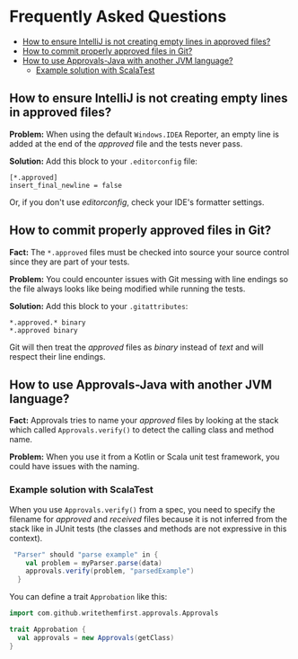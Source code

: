 # Frequently Asked Questions

<!-- START doctoc generated TOC please keep comment here to allow auto update -->
<!-- DON'T EDIT THIS SECTION, INSTEAD RE-RUN doctoc TO UPDATE -->


- [How to ensure IntelliJ is not creating empty lines in approved files?](#how-to-ensure-intellij-is-not-creating-empty-lines-in-approved-files)
- [How to commit properly approved files in Git?](#how-to-commit-properly-approved-files-in-git)
- [How to use Approvals-Java with another JVM language?](#how-to-use-approvals-java-with-another-jvm-language)
  - [Example solution with ScalaTest](#example-solution-with-scalatest)

<!-- END doctoc generated TOC please keep comment here to allow auto update -->

## How to ensure IntelliJ is not creating empty lines in approved files? 

**Problem:** When using the default `Windows.IDEA` Reporter, an empty line is added at the end of the *approved* file and the tests never pass.

**Solution:** Add this block to your `.editorconfig` file: 

```
[*.approved]
insert_final_newline = false
```

Or, if you don't use *editorconfig*, check your IDE's formatter settings.

## How to commit properly approved files in Git? 

**Fact:** The `*.approved` files must be checked into source your source control since they are part of your tests. 

**Problem:** You could encounter issues with Git messing with line endings so the file always looks like being modified while running the tests.

**Solution:** Add this block to your `.gitattributes`:

```
*.approved.* binary
*.approved binary
```

Git will then treat the *approved* files as *binary* instead of *text* and will respect their line endings.

## How to use Approvals-Java with another JVM language? 

**Fact:** Approvals tries to name your *approved* files by looking at the stack 
which called `Approvals.verify()` to detect the calling class and method name.

**Problem:** When you use it from a Kotlin or Scala unit test framework, you could have issues with the naming.

### Example solution with ScalaTest

When you use `Approvals.verify()` from a spec, you need to specify the filename for *approved* and *received* files because it is not inferred from the stack like in JUnit tests (the classes and methods are not expressive in this context).

```scala
 "Parser" should "parse example" in {
    val problem = myParser.parse(data)
    approvals.verify(problem, "parsedExample")
  }
```

You can define a trait `Approbation` like this:

```scala
import com.github.writethemfirst.approvals.Approvals

trait Approbation {
  val approvals = new Approvals(getClass)
}
```
